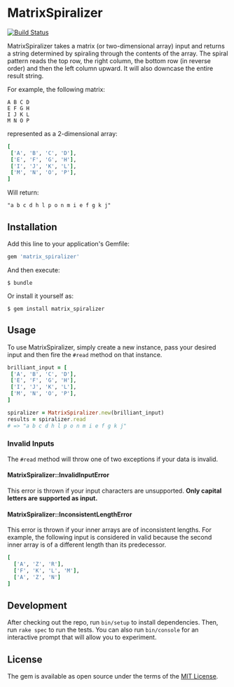 # MatrixSpiralizer

[![Build Status](https://travis-ci.org/tylerwillingham/matrix_spiralizer.svg?branch=master)](https://travis-ci.org/tylerwillingham/matrix_spiralizer)

MatrixSpiralizer takes a matrix (or two-dimensional array) input and returns a
string determined by spiraling through the contents of the array. The spiral pattern
reads the top row, the right column, the bottom row (in reverse order) and then the left
column upward. It will also downcase the entire result string.

For example, the following matrix:

```
A B C D
E F G H
I J K L
M N O P
```

represented as a 2-dimensional array:

```ruby
[
 ['A', 'B', 'C', 'D'],
 ['E', 'F', 'G', 'H'],
 ['I', 'J', 'K', 'L'],
 ['M', 'N', 'O', 'P'],
]
```

Will return:

```
"a b c d h l p o n m i e f g k j"
```

## Installation

Add this line to your application's Gemfile:

```ruby
gem 'matrix_spiralizer'
```

And then execute:

    $ bundle

Or install it yourself as:

    $ gem install matrix_spiralizer

## Usage

To use MatrixSpiralizer, simply create a new instance, pass your desired input
and then fire the `#read` method on that instance.

```ruby
brilliant_input = [
 ['A', 'B', 'C', 'D'],
 ['E', 'F', 'G', 'H'],
 ['I', 'J', 'K', 'L'],
 ['M', 'N', 'O', 'P'],
]

spiralizer = MatrixSpiralizer.new(brilliant_input)
results = spiralizer.read
# => "a b c d h l p o n m i e f g k j"
```

### Invalid Inputs

The `#read` method will throw one of two exceptions if your data is invalid.

#### MatrixSpiralizer::InvalidInputError

This error is thrown if your input characters are unsupported. **Only capital letters
are supported as input.**

#### MatrixSpiralizer::InconsistentLengthError

This error is thrown if your inner arrays are of inconsistent lengths. For example,
the following input is considered in valid because the second inner array is of
a different length than its predecessor.

```ruby
[
  ['A', 'Z', 'R'],
  ['F', 'K', 'L', 'M'],
  ['A', 'Z', 'N']
]
```

## Development

After checking out the repo, run `bin/setup` to install dependencies. Then, run `rake spec` to run the tests. You can also run `bin/console` for an interactive prompt that will allow you to experiment.

## License

The gem is available as open source under the terms of the [MIT License](http://opensource.org/licenses/MIT).
